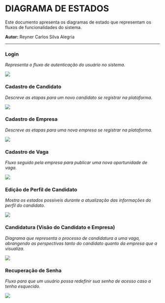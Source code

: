 # DIAGRAMA DE ESTADOS

Este documento apresenta os diagramas de estado que representam os fluxos de funcionalidades do sistema.

**Autor:** Reyner Carlos Silva Alegria

---

### Login
*Representa o fluxo de autenticação do usuário no sistema.*

![](../images/diagramaDeEstado/DiagramadeEstadoLogin.drawio.png)

### Cadastro de Candidato
*Descreve as etapas para um novo candidato se registrar na plataforma.*

![](../images/diagramaDeEstado/DiagramadeEstado-Cadastro.drawio.png)

### Cadastro de Empresa
*Descreve as etapas para uma nova empresa se registrar na plataforma.*

![](../images/diagramaDeEstado/DiagramadeEstado-CadastrodeEmpresa.drawio.png)

### Cadastro de Vaga
*Fluxo seguido pela empresa para publicar uma nova oportunidade de vaga.*

![](../images/diagramaDeEstado/DiagramadeEstado-CadastrodeVaga.drawio.png)

### Edição de Perfil de Candidato
*Mostra os estados possíveis durante a atualização das informações do perfil do candidato.*

![](../images/diagramaDeEstado/DiagramadeEstado-Ediçãodeperfildecandidato.drawio.png)

### Candidatura (Visão do Candidato e Empresa)
*Diagrama que representa o processo de candidatura a uma vaga, abrangendo as perspectivas tanto do candidato quanto da empresa que a visualiza.*

![](../images/diagramaDeEstado/DiagramadeEstado-CandidaturavistadeCandidato_Empresa.drawio.png)

### Recuperação de Senha
*Fluxo para que um usuário possa redefinir sua senha de acesso caso a tenha esquecido.*

![](../images/diagramaDeEstado/DiagramadeEstado-Recuperaçãodesenha.drawio.png)
